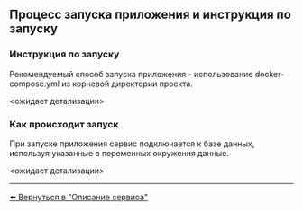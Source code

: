 ## Процесс запуска приложения и инструкция по запуску

### Инструкция по запуску 

Рекомендуемый способ запуска приложения - использование docker-compose.yml из корневой директории проекта.

<ожидает детализации>

### Как происходит запуск

При запуске приложения сервис подключается к базе данных, используя указанные в переменных окружения данные.

<ожидает детализации>

---
[⬅️ Вернуться в "Описание сервиса"](../service_description.md)